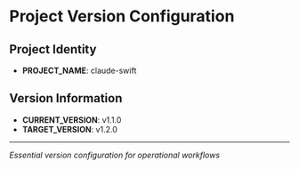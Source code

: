 # Project Version Configuration

## Project Identity
- **PROJECT_NAME**: claude-swift

## Version Information  
- **CURRENT_VERSION**: v1.1.0
- **TARGET_VERSION**: v1.2.0

---

*Essential version configuration for operational workflows*